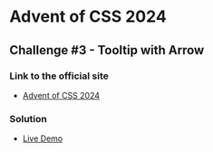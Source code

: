 # Advent of CSS 2024 
  
## Challenge #3 - Tooltip with Arrow

### Link to the official site
- [Advent of CSS 2024](https://store.selfteach.me/advent-of-css-2024)

### Solution
- [Live Demo](https://ivobul.github.io/tooltip-with-arrow/)
